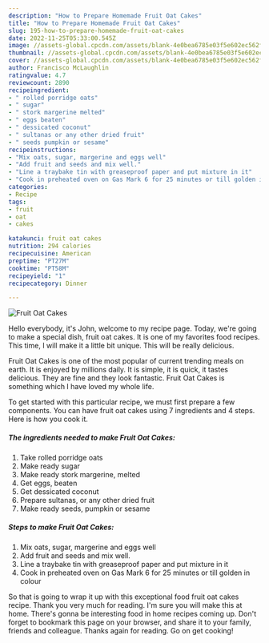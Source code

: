 ```yaml
---
description: "How to Prepare Homemade Fruit Oat Cakes"
title: "How to Prepare Homemade Fruit Oat Cakes"
slug: 195-how-to-prepare-homemade-fruit-oat-cakes
date: 2022-11-25T05:33:00.545Z
image: //assets-global.cpcdn.com/assets/blank-4e0bea6785e03f5e602ec562f230caae08da540cada707380b4fe1bbebba43da.png
thumbnail: //assets-global.cpcdn.com/assets/blank-4e0bea6785e03f5e602ec562f230caae08da540cada707380b4fe1bbebba43da.png
cover: //assets-global.cpcdn.com/assets/blank-4e0bea6785e03f5e602ec562f230caae08da540cada707380b4fe1bbebba43da.png
author: Francisco McLaughlin
ratingvalue: 4.7
reviewcount: 2890
recipeingredient:
- " rolled porridge oats"
- " sugar"
- " stork margerine melted"
- " eggs beaten"
- " dessicated coconut"
- " sultanas or any other dried fruit"
- " seeds pumpkin or sesame"
recipeinstructions:
- "Mix oats, sugar, margerine and eggs well"
- "Add fruit and seeds and mix well."
- "Line a traybake tin with greaseproof paper and put mixture in it"
- "Cook in preheated oven on Gas Mark 6 for 25 minutes or till golden in colour"
categories:
- Recipe
tags:
- fruit
- oat
- cakes

katakunci: fruit oat cakes 
nutrition: 294 calories
recipecuisine: American
preptime: "PT27M"
cooktime: "PT58M"
recipeyield: "1"
recipecategory: Dinner

---
```



![Fruit Oat Cakes](//assets-global.cpcdn.com/assets/blank-4e0bea6785e03f5e602ec562f230caae08da540cada707380b4fe1bbebba43da.png)

Hello everybody, it's John, welcome to my recipe page. Today, we're going to make a special dish, fruit oat cakes. It is one of my favorites food recipes. This time, I will make it a little bit unique. This will be really delicious.



Fruit Oat Cakes is one of the most popular of current trending meals on earth. It is enjoyed by millions daily. It is simple, it is quick, it tastes delicious. They are fine and they look fantastic. Fruit Oat Cakes is something which I have loved my whole life.


To get started with this particular recipe, we must first prepare a few components. You can have fruit oat cakes using 7 ingredients and 4 steps. Here is how you cook it.

<!--inarticleads1-->

##### The ingredients needed to make Fruit Oat Cakes:

1. Take  rolled porridge oats
1. Make ready  sugar
1. Make ready  stork margerine, melted
1. Get  eggs, beaten
1. Get  dessicated coconut
1. Prepare  sultanas, or any other dried fruit
1. Make ready  seeds, pumpkin or sesame




<!--inarticleads2-->

##### Steps to make Fruit Oat Cakes:

1. Mix oats, sugar, margerine and eggs well
1. Add fruit and seeds and mix well.
1. Line a traybake tin with greaseproof paper and put mixture in it
1. Cook in preheated oven on Gas Mark 6 for 25 minutes or till golden in colour




So that is going to wrap it up with this exceptional food fruit oat cakes recipe. Thank you very much for reading. I'm sure you will make this at home. There's gonna be interesting food in home recipes coming up. Don't forget to bookmark this page on your browser, and share it to your family, friends and colleague. Thanks again for reading. Go on get cooking!
